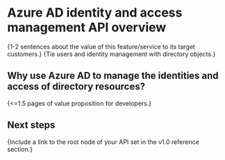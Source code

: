 # Azure AD identity and access management API overview

{1-2 sentences about the value of this feature/service to its target customers.} 
{Tie users and identity management with directory objects.}

## Why use Azure AD to manage the identities and access of directory resources?

{<=1.5 pages of value proposition for developers.}

## Next steps

{Include a link to the root node of your API set in the v1.0 reference section.}